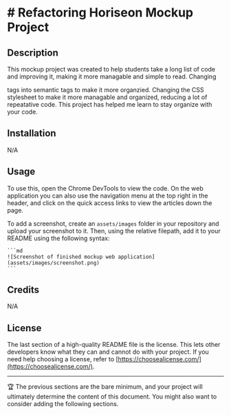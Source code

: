 # # Refactoring Horiseon Mockup Project

## Description

This mockup project was created to help students take a long list of code and improving it, making it more managable and simple to read. Changing <div> tags into semantic tags to make it more organzied. Changing the CSS stylesheet to make it more managable and organized, reducing a lot of repeatative code. This project has helped me learn to stay organize with your code. 


## Installation

N/A

## Usage

To use this, open the Chrome DevTools to view the code. On the web application you can also use the navigation menu at the top right in the header, and click on the quick access links to view the articles down the page. 

To add a screenshot, create an `assets/images` folder in your repository and upload your screenshot to it. Then, using the relative filepath, add it to your README using the following syntax:

    ```md
    ![Screenshot of finished mockup web application](assets/images/screenshot.png)
    ```

## Credits

N/A

## License

The last section of a high-quality README file is the license. This lets other developers know what they can and cannot do with your project. If you need help choosing a license, refer to [https://choosealicense.com/](https://choosealicense.com/).

---

🏆 The previous sections are the bare minimum, and your project will ultimately determine the content of this document. You might also want to consider adding the following sections.